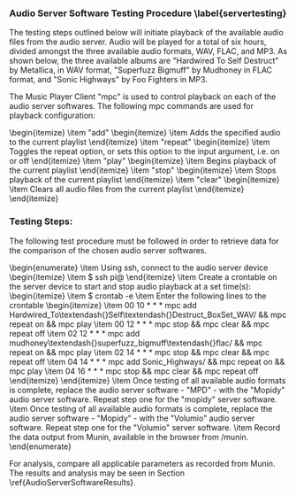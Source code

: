 ### Audio Server Software Testing Procedure \label{servertesting}

The testing steps outlined below will initiate playback of the available audio
files from the audio server. Audio will be played for a total of six hours,
divided amongst the three available audio formats, WAV, FLAC, and MP3. As
shown below, the three available albums are "Hardwired To Self Destruct" by
Metallica, in WAV format, "Superfuzz Bigmuff" by Mudhoney in FLAC format, and
"Sonic Highways" by Foo Fighters in MP3.

The Music Player Client "mpc" is used to control playback on each of the audio
server softwares. The following mpc commands are used for playback
configuration:

\begin{itemize}
 \item "add"
 \begin{itemize}
  \item Adds the specified audio to the current playlist
 \end{itemize}
 \item "repeat"
 \begin{itemize}
  \item Toggles the repeat option, or sets this option to the input argument, i.e. on
   or off
  \end{itemize}
 \item "play"
 \begin{itemize}
  \item Begins playback of the current playlist
 \end{itemize}
 \item "stop"
 \begin{itemize}
  \item Stops playback of the current playlist
 \end{itemize}
 \item "clear"
 \begin{itemize}
  \item Clears all audio files from the current playlist
 \end{itemize}
\end{itemize}

### Testing Steps:

The following test procedure must be followed in order to retrieve data for the
comparison of the chosen audio server softwares.

\begin{enumerate}
  \item Using ssh, connect to the audio server device
  \begin{itemize}
    \item \$ ssh pi@<Server Pi IP>
  \end{itemize}
  \item Create a crontable on the server device to start and stop audio playback
  at a set time(s):
  \begin{itemize}
    \item \$ crontab -e
    \item Enter the following lines to the crontable
    \begin{itemize}
     \item 00 10 * * * mpc add Hardwired\_To\textendash{}Self\textendash{}Destruct\_BoxSet\_WAV/ \&\& mpc repeat on \&\& mpc play
     \item 00 12 * * * mpc stop \&\& mpc clear \&\& mpc repeat off
     \item 02 12 * * * mpc add
     mudhoney\textendash{}superfuzz\_bigmuff\textendash{}flac/ \&\& mpc repeat on \&\& mpc play
     \item 02 14 * * * mpc stop \&\& mpc clear \&\& mpc repeat off
     \item 04 14 * * * mpc add Sonic\_Highways/ \&\& mpc repeat on \&\& mpc play
     \item 04 16 * * * mpc stop \&\& mpc clear \&\& mpc repeat off
   \end{itemize}
  \end{itemize}
  \item Once testing of all available audio formats is complete, replace the audio
   server software - "MPD" - with the "Mopidy" audio server software. Repeat step
   one for the "mopidy" server software.
  \item Once testing of all available audio formats is complete, replace the audio
   server software - "Mopidy" - with the "Volumio" audio server software. Repeat
   step one for the "Volumio" server software.
  \item Record the data output from Munin, available in the browser from <Munin
  Server IP>/munin.
\end{enumerate}

For analysis, compare all applicable parameters as recorded from Munin. The
results and analysis may be seen in Section \ref{AudioServerSoftwareResults}.
